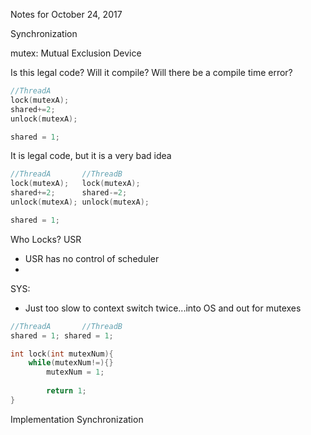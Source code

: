 Notes for October 24, 2017

Synchronization

mutex: Mutual Exclusion Device

Is this legal code? Will it compile? Will there be a compile time error?

```C
//ThreadA		
lock(mutexA);
shared+=2;
unlock(mutexA);

shared = 1;
```
It is legal code, but it is a very bad idea

```C
//ThreadA		//ThreadB
lock(mutexA);	lock(mutexA);
shared+=2;		shared-=2;
unlock(mutexA);	unlock(mutexA);

shared = 1;
```
Who Locks?
USR

- USR has no control of scheduler
- 

SYS:

- Just too slow to context switch twice...into OS and out for mutexes

```C
//ThreadA		//ThreadB
shared = 1;	shared = 1;

int lock(int mutexNum){
	while(mutexNum!=){}
		mutexNum = 1;
		
		return 1;
}

```

Implementation Synchronization
